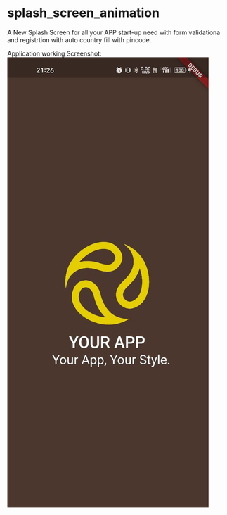 # splash_screen_animation

A New Splash Screen for all your APP start-up need with form validationa and registrtion with auto country fill with pincode.

Application working Screenshot:
![first](.\assets\splash_Screen_afterani.jpg)

